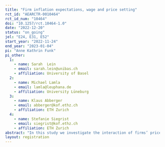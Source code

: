 ```yaml
---
title: "Firm inflation expectations, wage and price setting"
rct_id: "AEARCTR-0010464"
rct_id_num: "10464"
doi: "10.1257/rct.10464-1.0"
date: "2022-12-20"
status: "on_going"
jel: "E24, E31, E52"
start_year: "2022-11-24"
end_year: "2023-01-04"
pi: "Anne Kathrin Funk"
pi_other:
  1:
    - name: Sarah  Lein
    - email: sarah.lein@unibas.ch
    - affiliation: University of Basel
  2:
    - name: Michael Lamla
    - email: lamla@leuphana.de
    - affiliation: University Lüneburg
  3:
    - name: Klaus Abberger
    - email: abberger@kof.ethz.ch
    - affiliation: ETH Zurich
  4:
    - name: Stefanie Siegrist
    - email: siegrist@kof.ethz.ch
    - affiliation: ETH Zurich
abstract: "In this study we investigate the interaction of firms’ price and wage setting behaviour and their inflation expectations. In particular, we study how inflation expectations are passed through into prices and wages. While theoretically there is a broad consensus about the relevance of the price setting of firms for inflation as well as economic activity, we know relatively little about how and to what extent firms build their inflation expectations into their prices and wages. We analyse these questions using a new firm-level survey with an RCT design that we conduct in Switzerland. Switzerland provides an ideal setting as it has a history of low and stable inflation and a flexible labor market with a low degree of wage indexation. Besides eliciting firm specific variables, and expectations about prices and wages we provide firms with information treatments and scenarios. Treatments are used to either allude to current price changes or to the history of stable prices in Switzerland. We hope that we will be able to provide new insights on the role of perceptions and expectations for firms’ decision making. "
layout: registration
---
```


